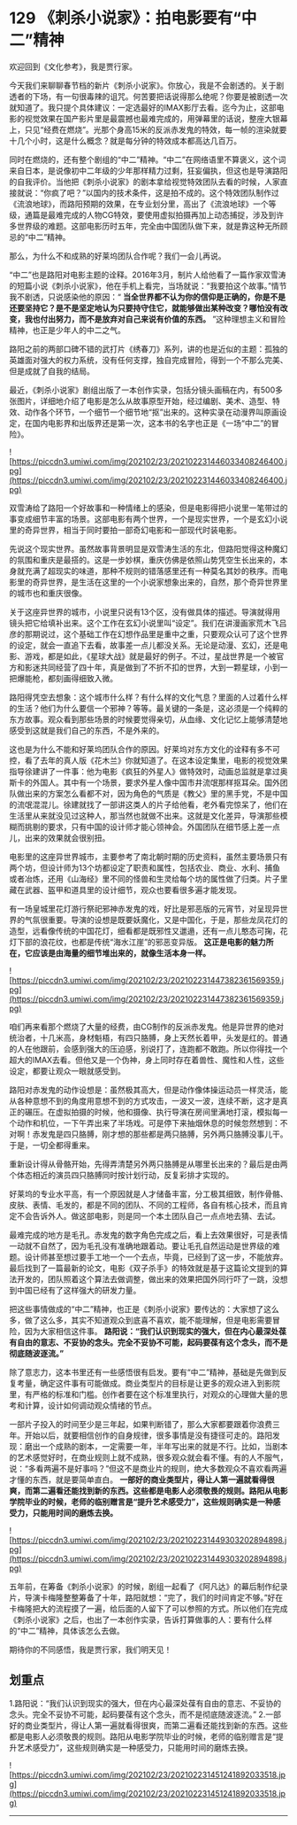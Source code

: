 # 129 《刺杀小说家》：拍电影要有“中二”精神

欢迎回到《文化参考》，我是贾行家。

今天我们来聊聊春节档的新片《刺杀小说家》。你放心，我是不会剧透的。关于剧透者的下场，有一句很毒辣的诅咒。何苦要把话说得那么绝呢？你要是被剧透一次就知道了。我只提个具体建议：一定选最好的IMAX影厅去看。迄今为止，这部电影的视觉效果在国产影片里是最震撼也最难完成的，用弹幕里的话说，整座大银幕上，只见“经费在燃烧”。光那个身高15米的反派赤发鬼的特效，每一帧的渲染就要十几个小时，这是什么概念？就是每分钟的特效成本都高达几百万。

同时在燃烧的，还有整个剧组的“中二”精神。“中二”在网络语里不算褒义，这个词来自日本，是说像初中二年级的少年那样精力过剩，狂妄偏执，但这也是导演路阳的自我评价。当他把《刺杀小说家》的剧本拿给视觉特效团队去看的时候，人家直接就说：“你疯了吧？”以国内的技术条件，这是拍不成的。这个特效团队制作过《流浪地球》，而路阳预期的效果，在专业划分里，高出了《流浪地球》一个等级，通篇是最难完成的人物CG特效，要使用虚拟拍摄再加上动态捕捉，涉及到许多世界级的难题。这部电影历时五年，完全由中国团队做下来，就是靠这种无所顾忌的“中二”精神。

那么，为什么不和成熟的好莱坞团队合作呢？我们一会儿再说。

“中二”也是路阳对电影主题的诠释。2016年3月，制片人给他看了一篇作家双雪涛的短篇小说《刺杀小说家》，他在手机上看完，当场就说：“我要拍这个故事。”情节我不剧透，只说感染他的原因：“ **当全世界都不认为你的信仰是正确的，你是不是还要坚持它？是不是坚定地认为只要持守住它，就能够做出某种改变？哪怕没有改变，我也付出努力，而不是放弃对自己来说有价值的东西。** ”这种理想主义和冒险精神，也正是少年人的中二之气。

路阳之前的两部口碑不错的武打片《绣春刀》系列，讲的也是近似的主题：孤独的英雄面对强大的权力系统，没有任何支撑，独自完成冒险，得到一个不那么完美、但是成就了自我的结局。

最近，《刺杀小说家》剧组出版了一本创作实录，包括分镜头画稿在内，有500多张图片，详细地介绍了电影是怎么从故事原型开始，经过编剧、美术、造型、特效、动作各个环节，一个细节一个细节地“抠”出来的。这种实录在动漫界叫原画设定，在国内电影界和出版界还是第一次，这本书的名字也正是《一场“中二”的冒险》。

![https://piccdn3.umiwi.com/img/202102/23/202102231446033408246400.jpg](https://piccdn3.umiwi.com/img/202102/23/202102231446033408246400.jpg)

双雪涛给了路阳一个好故事和一种情绪上的感染，但是电影得把小说里一笔带过的事变成细节丰富的场景。这部电影有两个世界，一个是现实世界，一个是玄幻小说里的奇异世界，相当于同时要拍一部奇幻电影和一部现代时装电影。

先说这个现实世界。虽然故事背景明显是双雪涛生活的东北，但路阳觉得这种魔幻的氛围和重庆是最搭的。这是一步妙棋，重庆仿佛是依照山势凭空生长出来的，本身就充满了超现实的味道，那种不规则的错落感里还有一种莫名其妙的秩序。而电影里的奇异世界，是生活在这里的一个小说家想象出来的，自然，那个奇异世界里的城市也和重庆很像。

关于这座异世界的城市，小说里只说有13个区，没有做具体的描述。导演就得用镜头把它给填补出来。这个工作在玄幻小说里叫“设定”。我们在讲漫画家荒木飞吕彦的那期说过，这个基础工作在幻想作品里是重中之重，只要观众认可了这个世界的设定，就会一直追下去看，故事差一点儿都没关系。无论是动漫、玄幻，还是电影、游戏，都是如此，《星球大战》就是最好的例子。不过，星战世界是一个被官方和影迷共同经营了四十年，真是做到了不折不扣的世界，大到一颗星球，小到一把爆能枪，都刻画得细致入微。

路阳得凭空去想象：这个城市什么样？有什么样的文化气息？里面的人过着什么样的生活？他们为什么要信一个邪神？等等。最关键的一条是，这必须是一个纯粹的东方故事。观众看到那些场景的时候要觉得亲切，从血缘、文化记忆上能够清楚地感受到这就是我们自己的东西，不是外来的。

这也是为什么不能和好莱坞团队合作的原因。好莱坞对东方文化的诠释有多不可控，看了去年的真人版《花木兰》你就知道了。在这本设定集里，电影的视觉效果指导徐建讲了一件事：他为电影《疯狂的外星人》做特效时，动画总监就是拿过奥斯卡的外国人。其中有一个场景，要求外星人像中国市井流氓那样抠耳朵。国外团队做出来的方案怎么看都不对，因为角色的气质是《教父》里的黑手党，不是中国的流氓混混儿。徐建就找了一部讲这类人的片子给他看，老外看完惊呆了，他们在生活里从来就没见过这种人，那当然也就做不出来。这就是文化差异，导演那些模糊而挑剔的要求，只有中国的设计师才能心领神会。外国团队在细节感上差一点儿，出来的效果就会很别扭。

电影里的这座异世界城市，主要参考了南北朝时期的历史资料，虽然主要场景只有两个坊，但设计师为13个坊都设定了职责和属性，包括农业、商业、水利、捕鱼或者冶炼，还用《山海经》里不同的怪兽和生灵给每个坊的属性做了归类。片子里藏在武器、盔甲和道具里的设计细节，观众也要看很多遍才能发现。

有一场皇城里花灯游行祭祀邪神赤发鬼的戏，好比是邪恶版的元宵节，对呈现异世界的气氛很重要。导演的设想是既要妖魔化，又是中国化，于是，那些龙凤花灯的造型，远看像传统的中国花灯，细看都是既邪性又邋遢，还有一点儿憨态可掬，花灯下部的浪花纹，也都是传统“海水江崖”的邪恶变异版。 **这正是电影的魅力所在，它应该是由海量的细节堆出来的，就像生活本身一样。**

![https://piccdn3.umiwi.com/img/202102/23/202102231447382361569359.jpg](https://piccdn3.umiwi.com/img/202102/23/202102231447382361569359.jpg)

咱们再来看那个燃烧了大量的经费，由CG制作的反派赤发鬼。他是异世界的绝对统治者，十几米高，身材魁梧，有四只胳膊，身上天然长着甲，头发是红的。普通的人在他跟前，会感到强大的压迫感，别说打了，连跑都不敢跑。所以你得找一个超大的IMAX去看。但他又是一个伪神，身上同时存在着兽性、魔性和人性，这些设定，都要让观众一眼就感受到。

路阳对赤发鬼的动作设想是：虽然极其高大，但是动作像体操运动员一样灵活，能从各种意想不到的角度用意想不到的方式攻击，一波又一波，连续不断，这才是真正的碾压。在虚拟拍摄的时候，他和摄像、执行导演在房间里满地打滚，模拟每一个动作和机位，一下午弄出来了半场戏。可是停下来抽烟休息的时候忽然想到：不对啊！赤发鬼是四只胳膊，刚才想的那些都是两只胳膊，另外两只胳膊没事儿干。于是，一切全都得重来。

重新设计得从骨骼开始，先得弄清楚另外两只胳膊是从哪里长出来的？最后是由两个体态相近的演员四只胳膊同时按计划行动，反复彩排才实现的。

好莱坞的专业水平高，有一个原因就是人才储备丰富，分工极其细致，制作骨骼、皮肤、表情、毛发的，都是不同的团队、不同的工程师，各自有核心技术，而且肯定不会告诉外人。做这部电影，则是同一个本土团队自己一点点地去猜、去试。

最难完成的地方是毛孔。赤发鬼的数字角色完成之后，看上去效果很好，可是表情一动就不自然了，因为毛孔没有准确地跟着动。要让毛孔自然运动是世界级的难题。设计师甚至想过要手工地一个一个去点，毕竟，已经到了这一步，不能放弃。最后找到了一篇最新的论文，电影《双子杀手》的特效就是基于这篇论文提到的算法开发的，团队照着这个算法去做调整，做出来的效果把国外同行吓了一跳，没想到中国已经有了这样强大的研发力量。

把这些事情做成的“中二”精神，也正是《刺杀小说家》要传达的：大家想了这么多，做了这么多，其实不知道观众到底喜不喜欢，能不能理解，但是电影需要冒险，因为大家相信这件事。 **路阳说：“我们认识到现实的强大，但在内心最深处葆有自由的意志、不妥协的念头。完全不妥协不可能，起码要葆有这个念头，而不是彻底随波逐流。”**

除了意志力，这本书里还有一些感悟很有启发。要有“中二”精神，基础是先做到反复考量，确定这件事有可能做成。商业类型片的目标是让更多的观众进入到影院里，有严格的标准和门槛。创作者要在这个标准里执行，对观众的心理做大量的思考和计算，设计如何调动观众情绪的节点。

一部片子投入的时间至少是三年起，如果判断错了，那么大家都要跟着你浪费三年。开始以后，就要相信创作的自身规律，很多事情是没有捷径可走的。路阳发现：磨出一个成熟的剧本，一定需要一年，半年写出来的就是不行。比如，当剧本的艺术感觉好时，在商业规则上就不成熟，很多观众就会看不懂。有的人不服气，说：“多看两遍不是好事吗？”但这不是商业片的规则，绝大多数观众不喜欢看两遍才懂的东西，就是要简单直白。 **一部好的商业类型片，得让人第一遍就看得很爽，而第二遍看还能找到新的东西。这些都是电影人必须敬畏的规则。路阳从电影学院毕业的时候，老师的临别赠言是“提升艺术感受力”，这些规则确实是一种感受力，只能用时间的磨炼去换。**

![https://piccdn3.umiwi.com/img/202102/23/202102231449303202894898.jpg](https://piccdn3.umiwi.com/img/202102/23/202102231449303202894898.jpg)

五年前，在筹备《刺杀小说家》的时候，剧组一起看了《阿凡达》的幕后制作纪录片，导演卡梅隆整整筹备了十年，路阳就想：“完了，我们的时间肯定不够。”好在卡梅隆把大的流程摸了一遍，给后面的人留下了可以参照的方式。所以他们在完成《刺杀小说家》之后，也出了一本创作实录，告诉打算做事的人：要有什么样的“中二”精神，具体该怎么去做。

期待你的不同感悟，我是贾行家，我们明天见！

## 划重点

1.路阳说：“我们认识到现实的强大，但在内心最深处葆有自由的意志、不妥协的念头。完全不妥协不可能，起码要葆有这个念头，而不是彻底随波逐流。”
2.一部好的商业类型片，得让人第一遍就看得很爽，而第二遍看还能找到新的东西。这些都是电影人必须敬畏的规则。路阳从电影学院毕业的时候，老师的临别赠言是“提升艺术感受力”，这些规则确实是一种感受力，只能用时间的磨炼去换。

![https://piccdn3.umiwi.com/img/202102/23/202102231451241892033518.jpg](https://piccdn3.umiwi.com/img/202102/23/202102231451241892033518.jpg)

---
